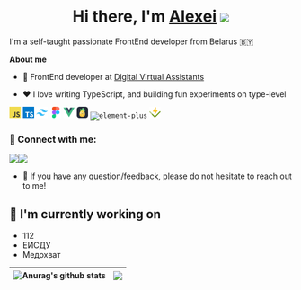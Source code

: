 <h1 align="center">Hi there, I'm <a href="https://vk.com/id652200968" target="_blank">Alexei</a> 
<img src="https://github.com/blackcater/blackcater/raw/main/images/Hi.gif" height="32"/></h1>


I'm a self-taught passionate FrontEnd developer from Belarus 🇧🇾

**About me**

- 💼 FrontEnd developer at [Digital Virtual Assistants](https://digitalva.org/)

- ❤️ I love writing TypeScript, and building fun experiments on type-level

<code><img height="20" alt="javascript" src="https://raw.githubusercontent.com/github/explore/80688e429a7d4ef2fca1e82350fe8e3517d3494d/topics/javascript/javascript.png"></code>
<code><img height="20" alt="typescript" src="https://raw.githubusercontent.com/github/explore/80688e429a7d4ef2fca1e82350fe8e3517d3494d/topics/typescript/typescript.png"></code>
<code><img height="20" alt="tailwind" src="https://github.com/devicons/devicon/blob/master/icons/tailwindcss/tailwindcss-original.svg"></code>
<code><img height="20" alt="figma" src="https://github.com/devicons/devicon/blob/master/icons/figma/figma-original.svg"></code>
<code><img height="20" alt="vue" src="https://github.com/devicons/devicon/blob/master/icons/vuejs/vuejs-original.svg"></code>
<code><img height="20" alt="pinia" src="https://github.com/tandpfun/skill-icons/blob/main/icons/Pinia-Dark.svg"></code>
<code><img height="20" alt="element-plus" src="https://user-images.githubusercontent.com/10731096/95823103-9ce15780-0d5f-11eb-8010-1bd1b5910d4f.png"></code>
<code><img height="20" alt="vitest" src="https://github.com/devicons/devicon/blob/master/icons/vitest/vitest-original.svg"></code>

### 🤝 Connect with me:

<a href="https://vk.com/id652200968"><img align="left" src="https://img.shields.io/badge/вконтакте-%232E87FB.svg?&style=for-the-badge&logo=vk&logoColor=white"/></a>
<a href="https://t.me/TimashkovAlexei"><img align="left" src="https://img.shields.io/badge/Telegram-2CA5E0?style=for-the-badge&logo=telegram&logoColor=white"/></a>
</br>
- 💬 If you have any question/feedback, please do not hesitate to reach out to me!

## 🔭 I'm currently working on

- 112
- ЕИСДУ
- Медохват

| <img align="center" src="https://github-readme-stats.vercel.app/api?username=AlexeiTim&show_icons=true&include_all_commits=true&theme=buefy&hide_border=true" alt="Anurag's github stats" />| <img align="center" src="https://github-readme-stats.vercel.app/api/top-langs/?username=AlexeiTim&layout=compact&theme=buefy&hide_border=true" /> |
| ------------- | ------------- |
